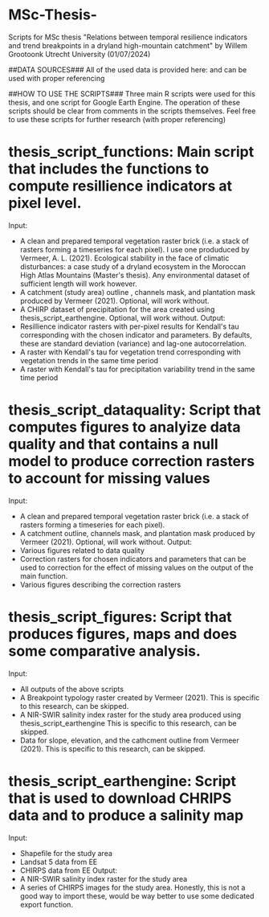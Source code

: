 # MSc-Thesis-
Scripts for MSc thesis "Relations between temporal resilience indicators and trend breakpoints in a dryland high-mountain catchment" by Willem Grootoonk
Utrecht University (01/07/2024)

##DATA SOURCES###
All of the used data is provided here: and can be used with proper referencing 

##HOW TO USE THE SCRIPTS###
Three main R scripts were used for this thesis, and one script for Google Earth Engine.
The operation of these scripts should be clear from comments in the scripts themselves. 
Feel free to use these scripts for further research (with proper referencing) 

# thesis_script_functions: Main script that includes the functions to compute resillience indicators at pixel level.
Input: 
- A clean and prepared temporal vegetation raster brick (i.e. a stack of rasters forming a timeseries for each pixel). I use one produduced by Vermeer, A. L. (2021). Ecological stability in the face of climatic disturbances: a case study of a dryland ecosystem in the Moroccan High Atlas Mountains (Master's thesis). Any environmental dataset of sufficient length will work however.
- A catchment (study area) outline , channels mask, and plantation mask produced by Vermeer (2021). Optional, will work without.
- A CHIRP dataset of precipitation for the area created using thesis_script_earthengine. Optional, will work without.
Output:
- Resillience indicator rasters with per-pixel results for Kendall's tau corresponding with the chosen indicator and parameters. By defaults, these are standard deviation (variance) and lag-one autocorrelation.
- A raster with Kendall's tau for vegetation trend corresponding with vegetation trends in the same time period
- A raster with Kendall's tau for precipitation variability trend in the same time period

# thesis_script_dataquality: Script that computes figures to analyize data quality and that contains a null model to produce correction rasters to account for missing values 
Input: 
- A clean and prepared temporal vegetation raster brick (i.e. a stack of rasters forming a timeseries for each pixel).
- A catchment outline, channels mask, and plantation mask produced by Vermeer (2021). Optional, will work without.
Output:
- Various figures related to data quality
- Correction rasters for chosen indicators and parameters that can be used to correction for the effect of missing values on the output of the main function.
- Various figures describing the correction rasters

# thesis_script_figures: Script that produces figures, maps and does some comparative analysis. 
Input: 
- All outputs of the above scripts
- A Breakpoint typology raster created by Vermeer (2021). This is specific to this research, can be skipped.
- A NIR-SWIR salinity index raster for the study area produced using thesis_script_earthengine This is specific to this research, can be skipped.
- Data for slope, elevation, and the cathcment outline from Vermeer (2021). This is specific to this research, can be skipped.

# thesis_script_earthengine: Script that is used to download CHRIPS data and to produce a salinity map 
Input: 
- Shapefile for the study area
- Landsat 5 data from EE
- CHIRPS data from EE
Output:
- A NIR-SWIR salinity index raster for the study area
- A series of CHIRPS images for the study area. Honestly, this is not a good way to import these, would be way better to use some dedicated export function.

